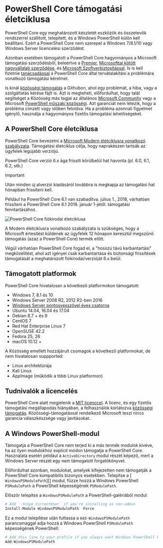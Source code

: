# <a name="powershell-core-support-lifecycle"></a>PowerShell Core támogatási életciklusa

PowerShell Core egy meghatározott készletét eszközök és összetevők rendszerrel szállított, telepített, és a Windows PowerShell külön kell beállítani.
Ezért a PowerShell Core nem szerepel a Windows 7/8.1/10 vagy Windows Server licencelési szerződést.

Azonban esetében támogatott a PowerShell Core hagyományos a Microsoft támogatási szerződésből, beleértve a [Premier][], [Microsofttal kötött nagyvállalati szerződése][enterprise-agreement], és [Microsoft Szoftverbiztosítással][assurance].
Is is kell fizetnie [tanácsadással][] a PowerShell Core által tervátalakítási a problémára vonatkozó támogatási kérelmet.

Is kínál [közösségi támogatás][] a Githubon, ahol egy problémát, a hiba, vagy a szolgáltatás kérése fájlt is.
Azt is megteheti, előfordulhat, hogy talál segítséget a Közösség más tagjai az általános [Microsoft Community][] vagy a Microsoft [PowerShell műszaki közösségi][].
Azt garanciát nem létezik, hogy a probléma címzett vagy időben feloldva.
Ha a probléma azonnali figyelmet igénylő, használja a hagyományos fizetős támogatási lehetőségeket.

## <a name="lifecycle-of-powershell-core"></a>A PowerShell Core életciklusa

PowerShell Core bevezetni a [Microsoft Modern életciklusra vonatkozó szabályzata][modern].
Támogatási életciklus célja, hogy naprakészen tartsák az ügyfelek legújabb verziójú.

PowerShell Core verzió 6.x ága frissíti körülbelül hat havonta (pl. 6.0, 6.1, 6.2, stb.)

> [!IMPORTANT]
> Után minden új alverzió kiadásáról továbbra is megkapja az támogatási hat hónapban frissíteni kell.

Például ha PowerShell Core 6.1 van szabadítva. július 1., 2018, várhatóan frissíteni a PowerShell Core 6.1 2019. január 1-jétől. támogatási fenntartásához.

![PowerShell Core fiókirodai életciklusa][lifecycle-chart]

A Modern életciklusra vonatkozó szabályzata is szükséges, hogy a Microsoft értesítést küldenek az ügyfelek 12 hónapon keresztül megszűnő támogatás (azaz a PowerShell Core) termék előtt.

Végül várhatóan PowerShell Core fogad el, a "hosszú távú karbantartási" megközelítést, ahol azt igényel csak karbantartása és biztonsági frissítések támogatását a meghatározott fiókirodai/verzióját 6.x belül.

## <a name="supported-platforms"></a>Támogatott platformok

PowerShell Core hivatalosan a következő platformokon támogatott:

* Windows 7, 8.1 és 10
* Windows Server 2008 R2, 2012 R2-ben 2016
* [Windows Server pontosvesszővel éves csatorna][semi-annual]
* Ubuntu 14.04, 16.04 és 17.04
* Debian 8.7 + és 9
* CentOS 7
* Red Hat Enterprise Linux 7
* OpenSUSE 42.2
* Fedora 25, 26
* macOS 10.12 +

A Közösség emellett hozzájárult csomagok a következő platformokat, de nem hivatalosan suppported:

* Linux architektúrája
* Kali Linux
* AppImage (működik a több Linux platformon)

## <a name="notes-on-licensing"></a>Tudnivalók a licencelés

PowerShell Core alatt megjelenik a [MIT licenccel][].
A licenc, és egy fizetős támogatási megállapodás hiányában, a felhasználók korlátozva [közösségi támogatás][].
Közösségi-támogatással rendelkező Microsoft teszi nincs garancia válaszkészsége vagy javításokat.

## <a name="windows-powershell-module"></a>A Windows PowerShell-modul

Támogatja a PowerShell Core nem terjed ki a más termék modulok kivéve, ha az ilyen modulokhoz explicit módon támogatja a PowerShell Core.
Használata esetén például a `ActiveDirectory` modul részét képező, mert a Windows Server részét egy nem támogatott forgatókönyvet.

Előfordulhat azonban, modulokat, amelyek kifejezetten nem támogatják a PowerShell Core kompatibilis bizonyos esetekben.
Telepítse a [ `WindowsPSModulePath`][] modul, fűzze hozzá a Windows PowerShell `PSModulePath` a PowerShell képességének `PSModulePath`.

Először telepítse a `WindowsPSModulePath` a PowerShell-galériából modul:

```powershell
# Add `-Scope CurrentUser` if you're installing as non-admin 
Install-Module WindowsPSModulePath -Force
```

Ez a modul telepítése után futtassa a `Add-WindowsPSModulePath` parancsmaggal adja hozzá a Windows PowerShell `PSModulePath` képességének PowerShell:

```powershell
# Add this line to your profile if you always want Windows PowerShell PSModulePath
Add-WindowsPSModulePath
```

[Premier]: https://www.microsoft.com/en-us/microsoftservices/support.aspx
[enterprise-agreement]: https://www.microsoft.com/en-us/licensing/licensing-programs/enterprise.aspx
[assurance]: https://www.microsoft.com/en-us/licensing/licensing-programs/software-assurance-default.aspx
[közösségi támogatás]: https://github.com/powershell/powershell/issues
[Microsoft Community]: https://answers.microsoft.com/
[PowerShell műszaki közösségi]: https://techcommunity.microsoft.com/t5/PowerShell/ct-p/WindowsPowerShell
[tanácsadással]: https://support.microsoft.com/assistedsupportproducts
[modern]: https://support.microsoft.com/help/30881/modern-lifecycle-policy
[lifecycle-chart]: ./images/modern-lifecycle.png
[semi-annual]: https://docs.microsoft.com/windows-server/get-started/semi-annual-channel-overview
[MIT licenccel]: https://github.com/PowerShell/PowerShell/blob/master/LICENSE.txt
["WindowsPSModulePath"]: https://www.powershellgallery.com/packages/WindowsPSModulePath/
